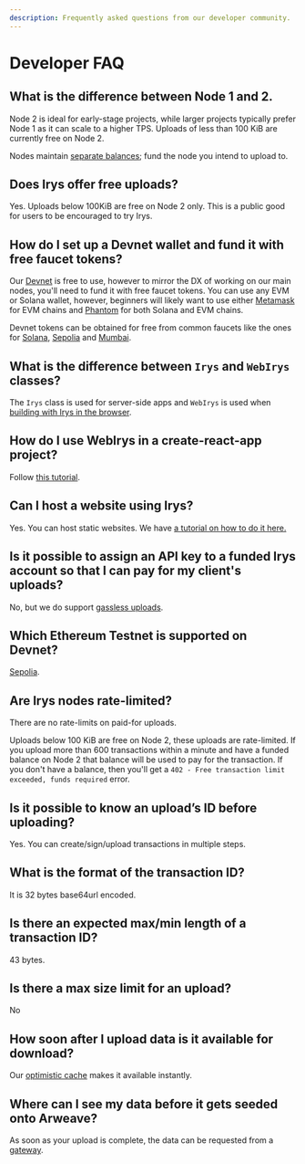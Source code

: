 ```yaml
---
description: Frequently asked questions from our developer community.
---
```


# Developer FAQ

## What is the difference between Node 1 and 2.

Node 2 is ideal for early-stage projects, while larger projects typically prefer Node 1 as it can scale to a higher TPS. Uploads of less than 100 KiB are currently free on Node 2.

Nodes maintain [separate balances](/learn/funding-withdrawing); fund the node you intend to upload to.

## Does Irys offer free uploads?

Yes. Uploads below 100KiB are free on Node 2 only. This is a public good for users to be encouraged to try Irys.

## How do I set up a Devnet wallet and fund it with free faucet tokens?

Our [Devnet](/developer-docs/using-devnet) is free to use, however to mirror the DX of working on our main nodes, you'll need to fund it with free faucet tokens. You can use any EVM or Solana wallet, however, beginners will likely want to use either [Metamask](https://metamask.io/) for EVM chains and [Phantom](https://phantom.app/) for both Solana and EVM chains.

Devnet tokens can be obtained for free from common faucets like the ones for [Solana](https://faucet.solana.com/), [Sepolia](https://sepoliafaucet.com/) and [Mumbai](https://mumbaifaucet.com/).

## What is the difference between `Irys` and `WebIrys` classes?

The `Irys` class is used for server-side apps and `WebIrys` is used when [building with Irys in the browser](/developer-docs/irys-sdk/irys-in-the-browser).

## How do I use WebIrys in a create-react-app project?

Follow [this tutorial](/hands-on/tutorials/react).

## Can I host a website using Irys?

Yes. You can host static websites. We have [a tutorial on how to do it here.](/hands-on/tutorials/uploading-static-sites)

## Is it possible to assign an API key to a funded Irys account so that I can pay for my client's uploads?

No, but we do support [gassless uploads](/hands-on/tutorials/gassless-uploading).

## Which Ethereum Testnet is supported on Devnet?

[Sepolia](https://sepoliafaucet.com/).

## Are Irys nodes rate-limited?

There are no rate-limits on paid-for uploads.

Uploads below 100 KiB are free on Node 2, these uploads are rate-limited. If you upload more than 600 transactions within a minute and have a funded balance on Node 2 that balance will be used to pay for the transaction. If you don't have a balance, then you'll get a `402 - Free transaction limit exceeded, funds required` error.

## Is it possible to know an upload’s ID before uploading?

Yes. You can create/sign/upload transactions in multiple steps.

## What is the format of the transaction ID?

It is 32 bytes base64url encoded.

## Is there an expected max/min length of a transaction ID?

43 bytes.

## Is there a max size limit for an upload?

No

## How soon after I upload data is it available for download?

Our [optimistic cache](/learn/optimistic-cache) makes it available instantly.

## Where can I see my data before it gets seeded onto Arweave?

As soon as your upload is complete, the data can be requested from a [gateway](/overview/gateways).
